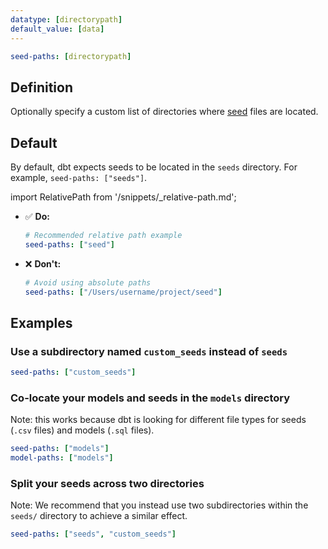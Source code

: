 ```yaml
---
datatype: [directorypath]
default_value: [data]
---
```


<File name='dbt_project.yml'>

```yml
seed-paths: [directorypath]
```

</File>

## Definition
Optionally specify a custom list of directories where [seed](/docs/build/seeds) files are located.

## Default

By default, dbt expects seeds to be located in the `seeds` directory. For example, `seed-paths: ["seeds"]`. 

import RelativePath from '/snippets/_relative-path.md';

<RelativePath 
path="seed-paths"
absolute="/Users/username/project/seed"
/>

- ✅ **Do:**
    ```yml
    # Recommended relative path example
    seed-paths: ["seed"]
    ```

- ❌ **Don't:**
    ```yml
    # Avoid using absolute paths
    seed-paths: ["/Users/username/project/seed"]
    ```

## Examples
### Use a subdirectory named `custom_seeds` instead of `seeds`

<File name='dbt_project.yml'>

```yml
seed-paths: ["custom_seeds"]
```

</File>

### Co-locate your models and seeds in the `models` directory
Note: this works because dbt is looking for different file types for seeds (`.csv` files) and models (`.sql` files).

<File name='dbt_project.yml'>

```yml
seed-paths: ["models"]
model-paths: ["models"]
```

</File>

### Split your seeds across two directories
Note: We recommend that you instead use two subdirectories within the `seeds/` directory to achieve a similar effect.

<File name='dbt_project.yml'>

```yml
seed-paths: ["seeds", "custom_seeds"]
```

</File>
